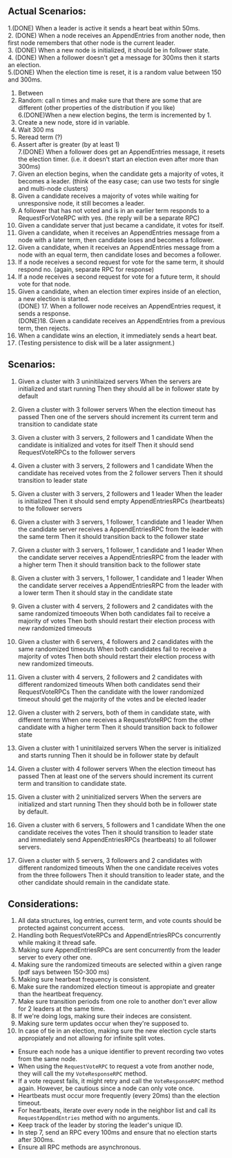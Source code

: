 ## Actual Scenarios:

1.(DONE) When a leader is active it sends a heart beat within 50ms.  
2. (DONE) When a node receives an AppendEntries from another node, then first node remembers that other node is the current leader.  
3. (DONE) When a new node is initialized, it should be in follower state.  
4. (DONE) When a follower doesn't get a message for 300ms then it starts an election.  
5.(DONE) When the election time is reset, it is a random value between 150 and 300ms.  
   1. Between  
   2. Random: call n times and make sure that there are some that are different (other properties of the distribution if you like)  
6.(DONE)When a new election begins, the term is incremented by 1.  
   1. Create a new node, store id in variable.  
   2. Wait 300 ms  
   3. Reread term (?)  
   4. Assert after is greater (by at least 1)  
7.(DONE) When a follower does get an AppendEntries message, it resets the election timer. (i.e. it doesn't start an election even after more than 300ms)  
8. Given an election begins, when the candidate gets a majority of votes, it becomes a leader. (think of the easy case; can use two tests for single and multi-node clusters)  
9. Given a candidate receives a majority of votes while waiting for unresponsive node, it still becomes a leader.  
10. A follower that has not voted and is in an earlier term responds to a RequestForVoteRPC with yes. (the reply will be a separate RPC)  
11. Given a candidate server that just became a candidate, it votes for itself.  
12. Given a candidate, when it receives an AppendEntries message from a node with a later term, then candidate loses and becomes a follower.  
13. Given a candidate, when it receives an AppendEntries message from a node with an equal term, then candidate loses and becomes a follower.  
14. If a node receives a second request for vote for the same term, it should respond no. (again, separate RPC for response)  
15. If a node receives a second request for vote for a future term, it should vote for that node.  
16. Given a candidate, when an election timer expires inside of an election, a new election is started.  
(DONE) 17. When a follower node receives an AppendEntries request, it sends a response.  
(DONE)18. Given a candidate receives an AppendEntries from a previous term, then rejects.  
19. When a candidate wins an election, it immediately sends a heart beat.  
20. (Testing persistence to disk will be a later assignment.)  

## Scenarios:

1. Given a cluster with 3 uninitilaized servers 
When the servers are initialized and start running
Then they should all be in follower state by default

2. Given a cluster with 3 follower servers
When the election timeout has passed
Then one of the servers should increment its current term and transition to candidate state

3. Given a cluster with 3 servers, 2 followers and 1 candidate
When the candidate is initialized and votes for itself
Then it should send RequestVoteRPCs to the follower servers

4. Given a cluster with 3 servers, 2 followers and 1 candidate
When the candidate has received votes from the 2 follower servers
Then it should transition to leader state

5. Given a cluster with 3 servers, 2 followers and 1 leader
When the leader is initialized
Then it should send empty AppendEntriesRPCs (heartbeats) to the follower servers

6. Given a cluster with 3 servers, 1 follower, 1 candidate and 1 leader
When the candidate server receives a AppendEntriesRPC from the leader with the same term
Then it should transition back to the follower state

7. Given a cluster with 3 servers, 1 follower, 1 candidate and 1 leader
When the candidate server receives a AppendEntriesRPC from the leader with a higher term
Then it should transition back to the follower state

8. Given a cluster with 3 servers, 1 follower, 1 candidate and 1 leader
When the candidate server receives a AppendEntriesRPC from the leader with a lower term
Then it should stay in the candidate state

9. Given a cluster with 4 servers, 2 followers and 2 candidates with the same randomized timoeouts
When both candidates fail to receive a majority of votes
Then both should restart their election process with new randomized timeouts

10. Given a cluster with 6 servers, 4 followers and 2 candidates with the same randomized timeouts
When both candidates fail to receive a majority of votes
Then both should restart their election process with new randomized timeouts.

11. Given a cluster with 4 servers, 2 followers and 2 candidates with different randomized timeouts
When both candidates send their RequestVoteRPCs
Then the candidate with the lower randomized timeout should get the majority of the votes and be elected leader

12. Given a cluster with 2 servers, both of them in candidate state, with different terms
When one receives a RequestVoteRPC from the other candidate with a higher term
Then it should transition back to follower state

13. Given a cluster with 1 uninitilaized servers
When the server is initialized and starts running
Then it should be in follower state by default

14. Given a cluster with 4 follower servers
When the election timeout has passed
Then at least one of the servers should increment its current term and transition to candidate state.

15. Given a cluster with 2 uninitialized servers
When the servers are initialized and start running
Then they should both be in follower state by default.

16. Given a cluster with 6 servers, 5 followers and 1 candidate
When the one candidate receives the votes
Then it should transition to leader state and immediately send AppendEntriesRPCs (heartbeats) to all follower servers.

17. Given a cluster with 5 servers, 3 followers and 2 candidates with different randomized timeouts
When the one candidate receives votes from the three followers
Then it should transition to leader state, and the other candidate should remain in the candidate state.

## Considerations:

1. All data structures, log entries, current term, and vote counts should be protected against concurrent access.
2. Handling both RequestVoteRPCs and AppendEntriesRPCs concurrently while making it thread safe.
3. Making sure AppendEntriesRPCs are sent concurrently from the leader server to every other one.
4. Making sure the randomized timeouts are selected within a given range (pdf says between 150-300 ms)
5. Making sure hearbeat frequency is consistent.
6. Make sure the randomized election timeout is appropiate and greater than the heartbeat frequency.
7. Make sure transition periods from one role to another don't ever allow for 2 leaders at the same time.
8. If we're doing logs, making sure their indeces are consistent.
9. Making sure term updates occur when they're supposed to.
10. In case of tie in an election, making sure the new election cycle starts appropiately and not allowing for infinite split votes.

- Ensure each node has a unique identifier to prevent recording two votes from the same node.  
- When using the `RequestVoteRPC` to request a vote from another node, they will call the my `VoteResponseRPC` method.  
- If a vote request fails, it might retry and call the `VoteResponseRPC` method again. However, be cautious since a node can only vote once.  
- Heartbeats must occur more frequently (every 20ms) than the election timeout.  
- For heartbeats, iterate over every node in the neighbor list and call its `RequestAppendEntries` method with no arguments.  
- Keep track of the leader by storing the leader's unique ID.  
- In step 7, send an RPC every 100ms and ensure that no election starts after 300ms.  
- Ensure all RPC methods are asynchronous.  